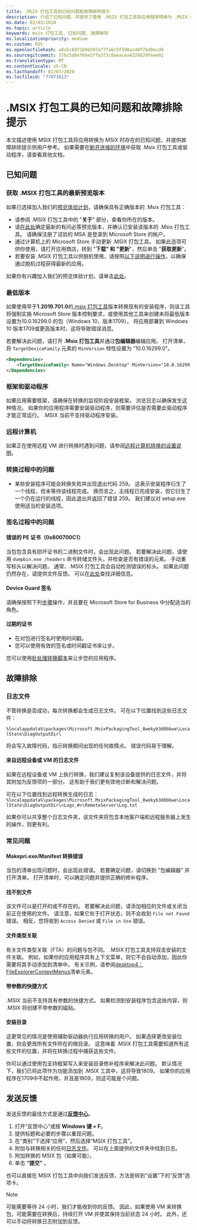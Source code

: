 ```yaml
---
title: .MSIX 打包工具的已知问题和故障排除提示
description: 介绍了已知问题，并提供了使用 .MSIX 打包工具将应用程序转换为 .MSIX 时要考虑的故障排除提示。
ms.date: 02/03/2020
ms.topic: article
keywords: msix 打包工具, 已知问题, 故障排除
ms.localizationpriority: medium
ms.custom: RS5
ms.openlocfilehash: a8a5c6071b0b507a77fa6c5f590ac40f7bd0ecd0
ms.sourcegitcommit: 37bc5d6ef6be2ffa373c0aeacea4226829feee02
ms.translationtype: MT
ms.contentlocale: zh-CN
ms.lasthandoff: 02/07/2020
ms.locfileid: "77073813"
---
```

# <a name="known-issues-and-troubleshooting-tips-for-the-msix-packaging-tool"></a>.MSIX 打包工具的已知问题和故障排除提示

本文描述使用 MSIX 打包工具将应用转换为 MSIX 时存在的已知问题，并提供故障排除提示供用户参考。 如果需要在[断开连接的环境](disconnected-environment.md)中获取 .Msix 打包工具或驱动程序，请查看其他文档。

## <a name="known-issues"></a>已知问题

### <a name="getting-the-latest-insider-preview-build-of-the-msix-packaging-tool"></a>获取 .MSIX 打包工具的最新预览版本

如果已选择加入我们的[预览体验计划](insider-program.md)，请确保具有正确版本的 .Msix 打包工具：
- 请参阅 .MSIX 打包工具中的 "**关于**" 部分，查看你所在的版本。
- 请[在此处](insider-program.md#current-insider-preview-build)确定最新的有问必答预览版本，并确认已安装该版本的 .Msix 打包工具。 请确保注册了试验的 MSA 是登录到 Microsoft Store 的帐户。 
- 通过计算机上的 Microsoft Store 手动更新 .MSIX 打包工具。 如果此选项可供你使用，请打开应用商店，转到 "**下载" 和 "更新**"，然后单击 "**获取更新**"。
- 若要安装 .MSIX 打包工具以供脱机使用，请按照[以下说明进行操作](disconnected-environment.md#get-the-msix-packaging-tool)，以确保通过脱机过程获得最新的应用。

如果你有兴趣加入我们的预览体验计划，请单击[此处](https://aka.ms/MSIXPackagingPreviewProgram)。

### <a name="minimum-version"></a>最低版本

如果使用早于**1.2019.701.0**的[.msix 打包工具](tool-overview.md)版本转换现有的安装程序，则该工具将强制实施 Microsoft Store 版本控制要求，或使用其他工具来创建未将最低版本设置为10.0.16299.0 的包（Windows 10，版本1709）。 将应用部署到 Windows 10 版本1709或更高版本时，这将导致错误消息。

若要解决此问题，请打开 **.Msix 打包工具**并通过**包编辑器**编辑应用。 打开清单，将 `TargetDeviceFamily` 元素的 `MinVersion` 特性设置为 "10.0.16299.0"。

```xml
<Dependencies>
    <TargetDeviceFamily> Name="Windows.Desktop" MinVersion="10.0.16299.0" MaxVersionTested = "10.0.17763.0" />
</Dependencies>
```

### <a name="frameworks-and-drivers"></a>框架和驱动程序

如果应用需要框架，请确保在转换的监视阶段安装框架。 浏览日志以确保发生这种情况。 如果你的应用程序需要安装驱动程序，则需要评估是否需要此驱动程序才能正常运行。 .MSIX 当前不支持驱动程序安装。

### <a name="remote-machine"></a>远程计算机
如果正在使用远程 VM 进行转换时遇到问题，请参阅[远程计算机转换的设置说明](remote-conversion-setup.md)。

### <a name="issues-during-conversion"></a>转换过程中的问题
- 某些安装程序可能会转换失败并出现退出代码 259。 这表示安装程序衍生了一个线程，但未等待该线程完成。 换而言之，主线程已完成安装，但它衍生了一个仍在运行的线程，因此退出并返回了错误 259。 我们建议对 setup.exe 使用适当的安装选项。

### <a name="issues-during-signing"></a>签名过程中的问题

#### <a name="bad-pe-certificate-0x800700c1"></a>错误的 PE 证书（0x800700C1）

当包包含具有损坏证书的二进制文件时，会出现此问题。 若要解决此问题，请使用 `dumpbin.exe /headers` 命令转储文件头，并检查是否有错误的元素。 手动重写标头以解决问题。 通常，.MSIX 打包工具会自动检测错误的标头。 如果此问题仍然存在，请提供文件反馈。 可以在[此处](../desktop/desktop-to-uwp-known-issues.md#bad-pe-certificate-0x800700c1)查找详细信息。

#### <a name="device-guard-signing"></a>Device Guard 签名

请确保按照下列[步骤](../package/signing-package-device-guard-signing.md)操作，并且要在 Microsoft Store for Business 中分配适当的角色。

#### <a name="expired-certificate"></a>过期的证书

- 在对包进行签名时使用时间戳。
- 您可以使用有效的签名或时间戳证书来让步。

您可以使用[批处理转换脚本](https://github.com/microsoft/MSIX-Toolkit/tree/master/Scripts)来让步您的应用程序。

## <a name="troubleshooting"></a>故障排除

### <a name="log-files"></a>日志文件

不管转换是否成功，每次转换都会生成日志文件。 可在以下位置找到这些日志文件：

`%localappdata%\packages\Microsoft.MsixPackagingTool_8wekyb3d8bbwe\LocalState\DiagOutputDir\`

将会写入故障代码，指示转换期间出现的任何故障点。 错误代码易于理解。

#### <a name="log-files-from-remote-devices-or-vms"></a>来自远程设备或 VM 的日志文件

如果在远程设备或 VM 上执行转换，我们建议复制该设备提供的日志文件，并将其附加为反馈项的一部分。 这有助于我们更有效地诊断和解决问题。

可在以下位置找到远程转换生成的日志：`%localappdata%\packages\Microsoft.MsixPackagingTool_8wekyb3d8bbwe\LocalState\DiagOutputDir\<Logs_#>\RemoteServer\Log.txt`

如果你可以共享整个日志文件夹，该文件夹将包含本地客户端和远程服务器上发生的操作，则更有利。

### <a name="common-problems"></a>常见问题

#### <a name="makeprimanifest-translation-errors"></a>Makepri.exe/Manifest 转换错误

当包的清单出现问题时，会出现此错误。 若要确定问题，请切换到 "包编辑器" 并打开清单。 打开清单时，可以确定问题并提供正确的修补程序。

#### <a name="file-not-found"></a>找不到文件

该文件可以是打开的或不存在的。 若要解决此问题，请添加相应的文件或关闭当前正在使用的文件。 请注意，如果它处于打开状态，则不会收到 `File not Found` 错误。 相反，您将收到 `Access Denied` 或 `File in Use` 错误。

#### <a name="file-type-associations"></a>文件类型关联

有关文件类型关联（FTA）的问题与包不同。 .MSIX 打包工具支持双击安装的文件关联。 例如，如果你的应用程序具有上下文菜单，则它不会自动添加，因此你需要将其手动添加到清单中。 有关示例，请参阅[desktop4： FileExplorerContextMenus](https://docs.microsoft.com/uwp/schemas/appxpackage/uapmanifestschema/element-desktop4-fileexplorercontextmenus)清单元素。

#### <a name="shortcuts-with-arguments"></a>带参数的快捷方式

.MSIX 当前不支持具有参数的快捷方式。 如果检测到安装程序包含这些内容，则 .MSIX 将创建不带参数的磁贴。

#### <a name="install-directory"></a>安装目录

这更常见的情况是使用辅助驱动器执行应用转换的用户。 如果选择更改安装位置，则会更改所有文件所在的根目录。 这意味着 .MSIX 打包工具需要知道所有这些文件的位置，并将在转换过程中捕获这些文件。 

你可以通过使用包支持框架写入来安装目录修补程序来解决此问题。 默认情况下，我们已将此项作为功能添加到 .MSIX 工具中，这将导致1809。 如果你的应用程序在1709中不起作用，并且是1809，则这可能是个问题。

## <a name="sending-feedback"></a>发送反馈

发送反馈的最佳方式是通过[**反馈中心**](https://www.microsoft.com/p/feedback-hub/9nblggh4r32n?activetab=pivot:overviewtab)。

1. 打开“反馈中心”或按 **Windows 键 + F**。
2. 提供标题和必要的步骤以重现问题。
3. 在“类别”下选择“应用”，然后选择“MSIX 打包工具”。
4. 附加与转换相关的任何[日志文件](#log-files)。 可以在上面提供的文件夹中找到日志。
5. 附加转换的 MSIX 包（如果可能）。
6. 单击 **“提交”** 。

也可以直接在 MSIX 打包工具中向我们发送反馈，方法是转到“设置”下的“反馈”选项卡。 

> [!NOTE]
> 可能需要等待 24 小时，我们才能收到你的反馈。 因此，如果使用 VM 来转换包，可能需要在转换后，持续打开 VM 并使其保持当前状态 24 小时。 此外，还可以手动将转换日志附加到反馈。
